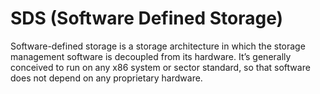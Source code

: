 # SDS (Software Defined Storage)

Software-defined storage is a storage architecture in which the storage management software is decoupled from its hardware. It’s generally conceived to run on any x86 system or sector standard, so that software does not depend on any proprietary hardware.
